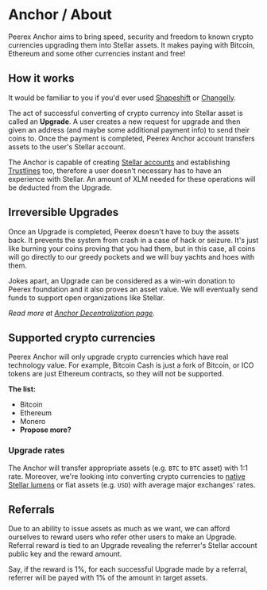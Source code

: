 # Anchor / About

Peerex Anchor aims to bring speed, security and freedom to known crypto currencies upgrading them into Stellar assets. It makes paying with Bitcoin, Ethereum and some other currencies instant and free!

## How it works

It would be familiar to you if you'd ever used [Shapeshift](https://shapeshift.io) or [Changelly](https://changelly.com).

The act of successful converting of crypto currency into Stellar asset is called an **Upgrade**. A user creates a new request for upgrade and then given an address (and maybe some additional payment info) to send their coins to. Once the payment is completed, Peerex Anchor account transfers assets to the user's Stellar account.

The Anchor is capable of creating [Stellar accounts](https://www.stellar.org/developers/guides/concepts/accounts.html) and establishing [Trustlines](https://www.stellar.org/developers/guides/concepts/assets.html#trustlines) too, therefore a user doesn't necessary has to have an experience with Stellar. An amount of XLM needed for these operations will be deducted from the Upgrade.

## Irreversible Upgrades

Once an Upgrade is completed, Peerex doesn't have to buy the assets back. It prevents the system from crash in a case of hack or seizure. It's just like burning your coins proving that you had them, but in this case, all coins will go directly to our greedy pockets and we will buy yachts and hoes with them.

Jokes apart, an Upgrade can be considered as a win-win donation to Peerex foundation and it also proves an asset value. We will eventually send funds to support open organizations like Stellar.

<i class="fa fa-book"></i> *Read more at [Anchor Decentralization page](decentralization.md).*

## Supported crypto currencies

Peerex Anchor will only upgrade crypto currencies which have real technology value. For example, Bitcoin Cash is just a fork of Bitcoin, or ICO tokens are just Ethereum contracts, so they will not be supported.

**The list:**

* Bitcoin
* Ethereum
* Monero
* **Propose more?**

### Upgrade rates

The Anchor will transfer appropriate assets (e.g. `BTC` to `BTC` asset)  with 1:1 rate. Moreover, we're looking into converting crypto currencies to [native Stellar lumens](https://www.stellar.org/lumens/) or fiat assets (e.g. `USD`) with average major exchanges' rates.

## Referrals

Due to an ability to issue assets as much as we want, we can afford ourselves to reward users who refer other users to make an Upgrade. Referral reward is tied to an Upgrade revealing the referrer's Stellar account public key and the reward amount.

Say, if the reward is 1%, for each successful Upgrade made by a referral, referrer will be payed with 1% of the amount in target assets.
